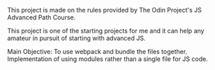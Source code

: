 This project is made on the rules provided by The Odin Project's JS Advanced Path Course.

This project is one of the starting projects for me and it can help any amateur in pursuit of starting with advanced JS.

Main Objective: To use webpack and bundle the files together. Implementation of using modules rather than a single file for JS code.
